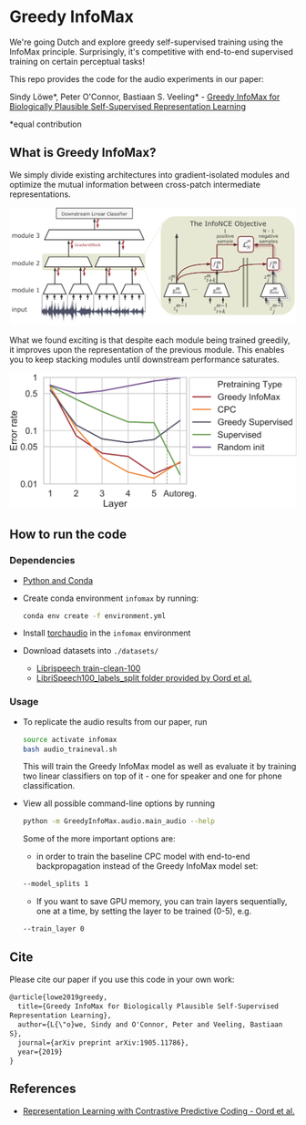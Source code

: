 # Greedy InfoMax

We're going Dutch and explore greedy self-supervised training using the InfoMax principle. Surprisingly, it's competitive with end-to-end supervised training on certain perceptual tasks!

This repo provides the code for the audio experiments in our paper:

Sindy Löwe*, Peter O'Connor, Bastiaan S. Veeling* - [Greedy InfoMax for Biologically Plausible Self-Supervised Representation Learning](https://arxiv.org/abs/1905.11786)

&ast;equal contribution


## What is Greedy InfoMax?

We simply divide existing architectures into gradient-isolated modules and optimize the mutual information between cross-patch intermediate representations.


![The Greedy InfoMax Learning Approach](media/architecture.png)


What we found exciting is that despite each module being trained greedily, it improves upon the representation of the previous module. This enables you to keep stacking modules until downstream performance saturates.

<p align="center">
    <img src="./media/latent.png" width="700">
</p>


## How to run the code

### Dependencies

- [Python and Conda](https://www.anaconda.com/)
- Create conda environment `infomax` by running:

    ```bash
    conda env create -f environment.yml 
    ```

- Install [torchaudio](https://github.com/pytorch/audio) in the `infomax` environment
- Download datasets into `./datasets/`
    * [Librispeech train-clean-100](http://www.openslr.org/12)
    * [LibriSpeech100_labels_split folder provided by Oord et al.](https://drive.google.com/drive/folders/1BhJ2umKH3whguxMwifaKtSra0TgAbtfb)


### Usage

- To replicate the audio results from our paper, run

    ``` bash
    source activate infomax
    bash audio_traineval.sh
    ```
    This will train the Greedy InfoMax model as well as evaluate it by training two linear classifiers on top of it - one for speaker and one for phone classification.
    
    

- View all possible command-line options by running

    ``` bash
    python -m GreedyInfoMax.audio.main_audio --help
    ```    
    
    Some of the more important options are:
    
    * in order to train the baseline CPC model with end-to-end backpropagation instead of the Greedy InfoMax model set: 
    ```bash
    --model_splits 1
    ```

    * If you want to save GPU memory, you can train layers sequentially, one at a time, by setting the layer to be trained (0-5), e.g.
    
    ```bash 
    --train_layer 0
    ```
    


## Cite

Please cite our paper if you use this code in your own work:

```
@article{lowe2019greedy,
  title={Greedy InfoMax for Biologically Plausible Self-Supervised Representation Learning},
  author={L{\"o}we, Sindy and O'Connor, Peter and Veeling, Bastiaan S},
  journal={arXiv preprint arXiv:1905.11786},
  year={2019}
}
```


## References 
- [Representation Learning with Contrastive Predictive Coding - Oord et al.](https://arxiv.org/abs/1807.03748)
